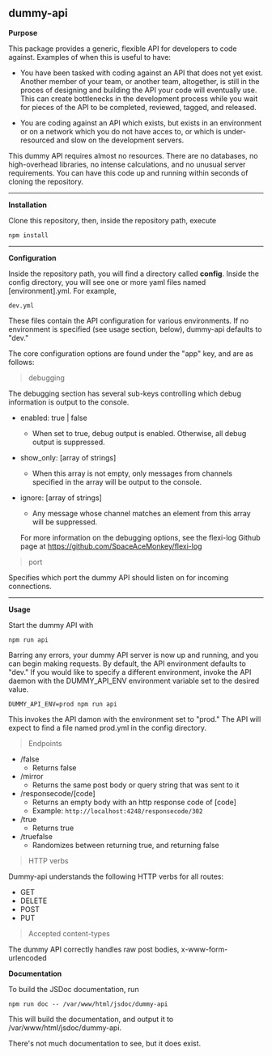 dummy-api
----

**Purpose**

This package provides a generic, flexible API for developers to code against. Examples of when this is useful to have:

- You have been tasked with coding against an API that does not yet exist. Another member of your team, or another team, altogether, is still in the proces of designing and building the API your code will eventually use. This can create bottlenecks in the development process while you wait for pieces of the API to be completed, reviewed, tagged, and released.

- You are coding against an API which exists, but exists in an environment or on a network which you do not have acces to, or which is under-resourced and slow on the development servers.

This dummy API requires almost no resources. There are no databases, no high-overhead libraries, no intense calculations, and no unusual server requirements. You can have this code up and running within seconds of cloning the repository.

----

**Installation**

Clone this repository, then, inside the repository path, execute

```
npm install
```

----

**Configuration**

Inside the repository path, you will find a directory called **config**. Inside the config directory, you will see one or more yaml files named [environment].yml. For example,

```dev.yml```

These files contain the API configuration for various environments. If no environment is specified (see usage section, below), dummy-api defaults to "dev."

The core configuration options are found under the "app" key, and are as follows:

>debugging

The debugging section has several sub-keys controlling which debug information is output to the console.

- enabled: true | false
  - When set to true, debug output is enabled. Otherwise, all debug output is suppressed.
- show_only: [array of strings]
  - When this array is not empty, only messages from channels specified in the array will be output to the console.
- ignore: [array of strings]
  - Any message whose channel matches an element from this array will be suppressed.

  For more information on the debugging options, see the flexi-log Github page at https://github.com/SpaceAceMonkey/flexi-log

>port

Specifies which port the dummy API should listen on for incoming connections.

----

**Usage**

Start the dummy API with

```npm run api```

Barring any errors, your dummy API server is now up and running, and you can begin making requests. By default, the API environment defaults to "dev." If you would like to specify a different environment, invoke the API daemon with the DUMMY_API_ENV environment variable set to the desired value.

```DUMMY_API_ENV=prod npm run api```

This invokes the API damon with the environment set to "prod." The API will expect to find a file named prod.yml in the config directory.

>Endpoints
- /false
  - Returns false
- /mirror
  - Returns the same post body or query string that was sent to it
- /responsecode/[code]
  - Returns an empty body with an http response code of [code]
  - Example: ```http://localhost:4248/responsecode/302```
- /true
  - Returns true
- /truefalse
  - Randomizes between returning true, and returning false

>HTTP verbs

Dummy-api understands the following HTTP verbs for all routes:

- GET
- DELETE
- POST
- PUT


>Accepted content-types

The dummy API correctly handles raw post bodies, x-www-form-urlencoded

**Documentation**

To build the JSDoc documentation, run 

```npm run doc -- /var/www/html/jsdoc/dummy-api```

This will build the documentation, and output it to /var/www/html/jsdoc/dummy-api. 

There's not much documentation to see, but it does exist.
